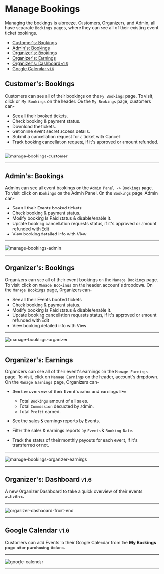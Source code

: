 # Manage Bookings

Managing the bookings is a breeze. Customers, Organizers, and Admin, all have separate `Bookings` pages, where they can see all of their existing event ticket bookings.


- [Customer's: Bookings](#customer-bookings)
- [Admin's: Bookings](#admin-bookings)
- [Organizer's: Bookings](#organizer-bookings)
- [Organizer's: Earnings](#organizer-earnings)
- [Organizer's: Dashboard <small class="v">v1.6</small>](#organizer-dashboard)
- [Google Calendar <small class="v">v1.6</small>](#google-calendar)


<a name="customer-bookings"></a>
## Customer's: Bookings

Customers can see all of their bookings on the `My Bookings` page. To visit, click on `My Bookings` on the header. On the `My Bookings` page, customers can- 

- See all their booked tickets.
- Check booking & payment status.
- Download the tickets.
- Get online event secret access details.
- Submit a cancellation request for a ticket with <larecipe-button type="danger" size="sm" rounded>Cancel</larecipe-button>
- Track booking cancellation request, if it's approved or amount refunded.

---

![manage-bookings-customer](/images/manage-bookings-customer.webp "manage-bookings-customer")

---


<a name="admin-bookings"></a>
## Admin's: Bookings

Admins can see all event bookings on the `Admin Panel -> Bookings` page. To visit, click on `Bookings` on the Admin Panel. On the `Bookings` page, Admin can- 

- See all their Events booked tickets.
- Check booking & payment status.
- Modify booking Is Paid status & disable/enable it.
- Update booking cancellation requests status, if it's approved or amount refunded with <larecipe-button type="info" size="sm" rounded>Edit</larecipe-button>
- View booking detailed info with <larecipe-button type="warning" size="sm" rounded>View</larecipe-button>

---

![manage-bookings-admin](/images/manage-bookings-admin.webp "manage-bookings-admin")

---


<a name="organizer-bookings"></a>
## Organizer's: Bookings

Organizers can see all of their event bookings on the `Manage Bookings` page. To visit, click on `Manage Bookings` on the header, account's dropdown. On the `Manage Bookings` page, Organizers can- 

- See all their Events booked tickets.
- Check booking & payment status.
- Modify booking Is Paid status & disable/enable it.
- Update booking cancellation requests status, if it's approved or amount refunded with <larecipe-button type="info" size="sm" rounded>Edit</larecipe-button>
- View booking detailed info with <larecipe-button type="black" size="sm" rounded>View</larecipe-button>

---

![manage-bookings-organizer](/images/manage-bookings-organizer.webp "manage-bookings-organizer")

---


<a name="organizer-earnings"></a>
## Organizer's: Earnings

Organizers can see all of their event's earnings on the `Manage Earnings` page. To visit, click on `Manage Earnings` on the header, account's dropdown. On the `Manage Earnings` page, Organizers can- 

- See the overview of their Event's sales and earnings like 
    - Total `Bookings` amount of all sales.
    - Total `Commission` deducted by admin.
    - Total `Profit` earned.


- See the sales & earnings reports by Events.
- Filter the sales & earnings reports by `Events` & `Booking Date`.
- Track the status of their monthly payouts for each event, if it's transferred or not.

---

![manage-bookings-organizer-earnings](/images/manage-bookings-organizer-earnings.webp "manage-bookings-organizer-earnings")

---



<a name="organizer-dashboard"></a>
## Organizer's: Dashboard <small class="v">v1.6</small>

A new Organizer Dashboard to take a quick overview of their events activities.

---

![organizer-dashboard-front-end](/images/organizer-dashboard-front-end.webp "organizer-dashboard-front-end")

---



<a name="google-calendar"></a>
## Google Calendar <small class="v">v1.6</small>

Customers can add Events to their Google Calendar from the **My Bookings** page after purchasing tickets.


---

![google-calendar](/images/google-calendar.webp "google-calendar")

---